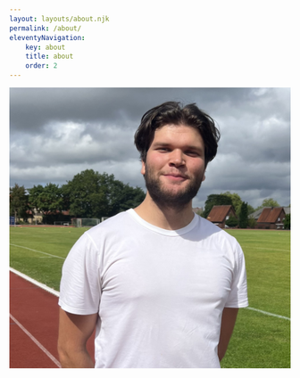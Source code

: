 ```yaml
---
layout: layouts/about.njk
permalink: /about/
eleventyNavigation:
    key: about
    title: about
    order: 2
---
```


![Profile](/static/profile.jpg)
